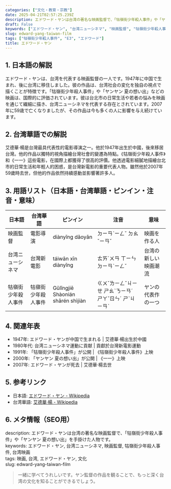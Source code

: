 ```yaml
---
categories: ["文化・教育・宗教"]
date: 2025-04-21T02:57:25.239Z
description: エドワード・ヤンは台湾の著名な映画監督で、「牯嶺街少年殺人事件」や「ヤンヤン 夏の想い出」を手掛けた人物です。
draft: False
keywords: ["エドワード・ヤン", "台湾ニューシネマ", "映画監督", "牯嶺街少年殺人事件", "台湾映画"]
slug: edward-yang-taiwan-film
tags: ["牯嶺街少年殺人事件", "E3", "エドワード"]
title: エドワード・ヤン
---
```




## 1. 日本語の解説  
エドワード・ヤンは、台湾を代表する映画監督の一人です。1947年に中国で生まれ、後に台湾に移住しました。彼の作品は、台湾社会の変化を独自の視点で描くことが特徴です。「牯嶺街少年殺人事件」や「ヤンヤン 夏の想い出」などの映画は、国際的に評価されています。彼は台北市の日常生活や若者の悩みを映画を通じて繊細に描き、台湾ニューシネマを代表する存在とされています。2007年に59歳で亡くなりましたが、その作品は今も多くの人に影響を与え続けています。

## 2. 台湾華語での解説  
艾德華·楊是台灣最具代表性的電影導演之一。他於1947年出生於中國，後來移居台灣。他的作品以獨特的視角描繪台灣社會的變遷為特點。《牯嶺街少年殺人事件》和《一一》這些電影，在國際上都獲得了很高的評價。他透過電影細膩地描繪台北市的日常生活和年輕人的困惑，是台灣新電影的重要代表人物。雖然他於2007年59歲時去世，但他的作品依然持續感動並影響著許多人。

## 3. 用語リスト（日本語・台湾華語・ピンイン・注音・意味）  
| 日本語         | 台湾華語          | ピンイン               | 注音      | 意味                     |
|----------------|------------------|-----------------------|----------|------------------------|
| 映画監督       | 電影導演         | diànyǐng dǎoyǎn       | ㄉㄧㄢˋㄧㄥˇ ㄉㄠˇㄧㄢˇ | 映画を作る人            |
| 台湾ニューシネマ | 台灣新電影       | táiwān xīn diànyǐng   | ㄊㄞˊㄨㄢ ㄒㄧㄣ ㄉㄧㄢˋㄧㄥˇ | 台湾の新しい映画潮流    |
| 牯嶺街少年殺人事件 | 牯嶺街少年殺人事件 | Gǔlǐngjiē Shàonián shārén shìjiàn | ㄍㄨˇㄌㄧㄥˇㄐㄧㄝ ㄕㄠˋㄋㄧㄢˊ ㄕㄚˇㄖㄣˊ ㄕˋㄐㄧㄢˋ | ヤンの代表作の一つ |

## 4. 関連年表  
- 1947年: エドワード・ヤンが中国で生まれる | 艾德華·楊出生於中國
- 1980年代: 台湾ニューシネマ運動に貢献 | 貢獻於台灣新電影運動
- 1991年: 「牯嶺街少年殺人事件」が公開 | 《牯嶺街少年殺人事件》上映
- 2000年: 「ヤンヤン 夏の想い出」が公開 | 《一一》上映
- 2007年: エドワード・ヤンが死去 | 艾德華·楊去世

## 5. 参考リンク  
- 日本語: [エドワード・ヤン - Wikipedia](https://ja.wikipedia.org/wiki/%E3%82%A8%E3%83%89%E3%83%AF%E3%83%BC%E3%83%89%E3%83%BB%E3%83%A4%E3%83%B3)
- 台湾華語: [艾德華·楊 - Wikipedia](https://zh.wikipedia.org/wiki/%E6%A5%8A%E5%AE%87%E5%BB%B7)

## 6. メタ情報（SEO用）  
description: エドワード・ヤンは台湾の著名な映画監督で、「牯嶺街少年殺人事件」や「ヤンヤン 夏の想い出」を手掛けた人物です。  
keywords: エドワード・ヤン, 台湾ニューシネマ, 映画監督, 牯嶺街少年殺人事件, 台湾映画  
tags: 映画, 台湾, エドワード・ヤン, 文化  
slug: edward-yang-taiwan-film

> 一緒に学べてうれしいです。ヤン監督の作品を観ることで、もっと深く台湾の文化を知ることができるでしょう。